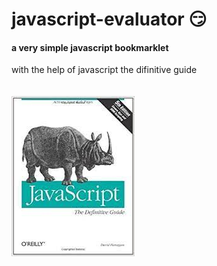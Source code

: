 # javascript-evaluator 😏                                                                                                     
#### a very simple javascript bookmarklet 
 
with the help of javascript the difinitive guide<br/><br/><br/>
![difinitive guide](download.jpg)
